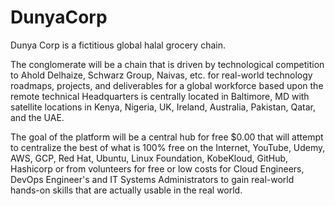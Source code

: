 # DunyaCorp
Dunya Corp is a fictitious global halal grocery chain.

The conglomerate will be a chain that is driven by technological competition to Ahold Delhaize, Schwarz Group, Naivas, etc. for real-world technology roadmaps, projects, and deliverables for a global workforce based upon the remote technical Headquarters is centrally located in Baltimore, MD with satellite locations in Kenya, Nigeria, UK, Ireland, Australia, Pakistan, Qatar, and the UAE.

The goal of the platform will be a central hub for free $0.00 that will attempt to centralize the best of what is 100% free on the Internet, YouTube, Udemy, AWS, GCP, Red Hat, Ubuntu, Linux Foundation, KobeKloud, GitHub, Hashicorp or from volunteers for free or low costs for Cloud Engineers, DevOps Engineer's and IT Systems Administrators to gain real-world hands-on skills that are actually usable in the real world.
